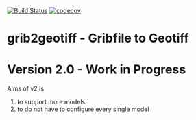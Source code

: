 [![Build Status](https://travis-ci.org/MeteoGroup/grib2geotiff.svg?branch=v2)](https://travis-ci.org/MeteoGroup/grib2geotiff/) [![codecov](https://codecov.io/gh/teeschke/grib2geotiff/branch/v2/graph/badge.svg)](https://codecov.io/gh/teeschke/grib2geotiff)

# grib2geotiff - Gribfile to Geotiff

# Version 2.0 - Work in Progress

Aims of v2 is 

1. to support more models
2. to do not have to configure every single model